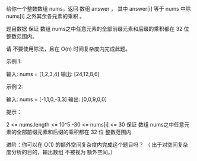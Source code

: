 给你一个整数数组 nums，返回 数组 answer ，
其中 answer[i] 等于 nums 中除 nums[i] 之外其余各元素的乘积 。

题目数据 保证 数组 nums之中任意元素的全部前缀元素和后缀的乘积都在 
32 位 整数范围内。

请 不要使用除法，且在 O(n) 时间复杂度内完成此题。

示例 1:

输入: nums = [1,2,3,4]
输出: [24,12,8,6]


示例 2:

输入: nums = [-1,1,0,-3,3]
输出: [0,0,9,0,0]


提示：

2 <= nums.length <= 10^5
-30 <= nums[i] <= 30
保证 数组 nums之中任意元素的全部前缀元素和后缀的乘积都在  32 位 整数范围内


进阶：你可以在 O(1) 的额外空间复杂度内完成这个题目吗？
（ 出于对空间复杂度分析的目的，输出数组 不被视为 额外空间。）